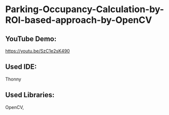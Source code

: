 # Parking-Occupancy-Calculation-by-ROI-based-approach-by-OpenCV

## YouTube Demo:

https://youtu.be/SzC1e2sK490

## Used IDE:

Thonny

## Used Libraries:

OpenCV, 
